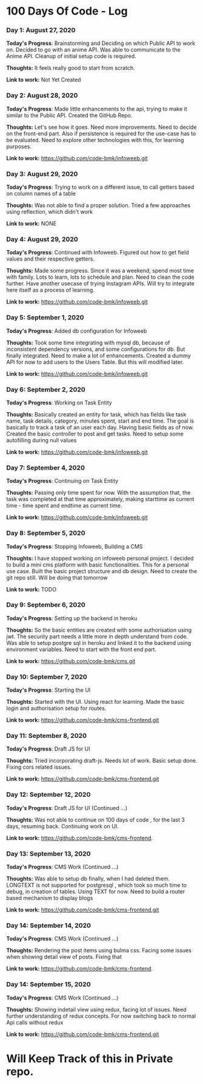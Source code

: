 # 100 Days Of Code - Log

### Day 1: August 27, 2020

**Today's Progress**: Brainstorming and Deciding on which Public API to work on. Decided to go with an anime API. Was able to communicate to the Anime API. Cleanup of initial setup code is required.

**Thoughts:** It feels really good to start from scratch.

**Link to work:** Not Yet Created


### Day 2: August 28, 2020

**Today's Progress**: Made little enhancements to the api, trying to make it similar to the Public API. Created the GitHub Repo. 

**Thoughts:** Let's see how it goes. Need more improvements. Need to decide on the front-end part. Also if persistence is required for the use-case has to be evaluated. Need to explore other technologies with this, for learning purposes.

**Link to work:** https://github.com/code-bmk/infoweeb.git


### Day 3: August 29, 2020

**Today's Progress**: Trying to work on a different issue, to call getters based on column names of a table

**Thoughts:** Was not able to find a proper solution. Tried a few approaches using reflection, which didn't work

**Link to work:** NONE


### Day 4: August 29, 2020

**Today's Progress**: Continued with Infoweeb. Figured out how to get field values and their respective getters.

**Thoughts:** Made some progress. Since it was a weekend, spend most time with family. Lots to learn, lots to schedule and plan. Need to clean the code further. Have another usecase of trying Instagram APIs. Will try to integrate here itself as a process of learning.

**Link to work:** https://github.com/code-bmk/infoweeb.git


### Day 5: September 1, 2020

**Today's Progress**: Added db configuration for Infoweeb

**Thoughts:** Took some time integrating with mysql db, because of inconsistent dependency versions, and some configurations for db. But finally integrated. Need to make a lot of enhancements. Created a dummy API for now to add users to the Users Table. But this will modified later.

**Link to work:** https://github.com/code-bmk/infoweeb.git


### Day 6: September 2, 2020

**Today's Progress**: Working on Task Entity

**Thoughts:** Basically created an entity for task, which has fields like task name, task details, category, minutes spent, start and end time. The goal is basically to track a task of an user each day. Having basic fields as of now. Created the basic controller to post and get tasks. Need to setup some autofilling during null values

**Link to work:** https://github.com/code-bmk/infoweeb.git


### Day 7: September 4, 2020

**Today's Progress**: Continuing on Task Entity

**Thoughts:** Passing only time spent for now. With the assumption that, the task was completed at that time approximately, making starttime as current time - time spent and endtime as current time.

**Link to work:** https://github.com/code-bmk/infoweeb.git


### Day 8: September 5, 2020

**Today's Progress**: Stopping Infoweeb, Building a CMS

**Thoughts:** I have stopped working on infoweeb personal project. I decided to build a mini cms platform with basic functionalities. This for a personal use case. Built the basic project structure and db design. Need to create the git repo still. Will be doing that tomorrow

**Link to work:** TODO

### Day 9: September 6, 2020

**Today's Progress**: Setting up the backend in heroku

**Thoughts:** So the basic entities are created with some authorisation using jwt. The security part needs a little more in depth understand from code. Was able to setup postgre sql in heroku and linked it to the backend using environment variables. Need to start with the front end part.

**Link to work:** https://github.com/code-bmk/cms.git

### Day 10: September 7, 2020

**Today's Progress**: Starting the UI

**Thoughts:** Started with the UI. Using react for learning. Made the basic login and authorisation setup for routes.

**Link to work:** https://github.com/code-bmk/cms-frontend.git


### Day 11: September 8, 2020

**Today's Progress**: Draft JS for UI

**Thoughts:** Tried incorporating draft-js. Needs lot of work. Basic setup done. Fixing cors related issues.

**Link to work:** https://github.com/code-bmk/cms-frontend.git


### Day 12: September 12, 2020

**Today's Progress**: Draft JS for UI (Continued ...)

**Thoughts:** Was not able to continue on 100 days of code , for the last 3 days, resuming back. Continuing work on UI.

**Link to work:** https://github.com/code-bmk/cms-frontend.


### Day 13: September 13, 2020

**Today's Progress**: CMS Work (Continued ...)

**Thoughts:** Was able to setup db finally, when I had deleted them. LONGTEXT is not supported for postgresql , which took so much time to debug, in creation of tables. Using TEXT for now. Need to build a router based mechanism to display blogs

**Link to work:** https://github.com/code-bmk/cms-frontend.git


### Day 14: September 14, 2020

**Today's Progress**: CMS Work (Continued ...)

**Thoughts:** Rendering the post items using bulma css. Facing some issues when showing detail view of posts. Fixing that

**Link to work:** https://github.com/code-bmk/cms-frontend.


### Day 14: September 15, 2020

**Today's Progress**: CMS Work (Continued ...)

**Thoughts:** Showing indetail view using redux, facing lot of issues. Need further understanding of redux concepts. For now switching back to normal Api calls without redux

**Link to work:** https://github.com/code-bmk/cms-frontend.git

# Will Keep Track of this in Private repo. 
